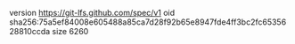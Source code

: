 version https://git-lfs.github.com/spec/v1
oid sha256:75a5ef84008e605488a85ca7d28f92b65e8947fde4ff3bc2fc6535628810ccda
size 6260
